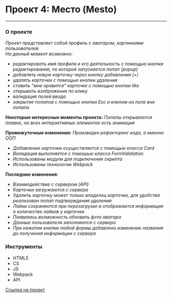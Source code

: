 # Проект 4: Место (Mesto)
--------------------------

### О проекте 

_Проект представляет собой профиль с аватаром, картинками пользователей_   
_На данный момент возможно:_ 
* _редактировать имя профиля и его деятельность с помощью кнопки редактирования, по которой запускается попап (popup)_ 
* _добавлять новую карточку через кнопку добавления (+)_ 
* _удалять карточки с помощью кнопки удаления_ 
* _ставить "мне нравится" карточке с помощью кнопки like_ 
* _открывать изображения по клику_
* _валидация полей ввода_  
* _закрытие попапов с помощью кнопки Esc и клилом на поле вне попапа_  

**Некоторые интересные моменты проекта:** 
_Попапы открываются плавно, на всех интерактивных элементах есть анимация_ 

**Промежуточные изменения:** _Произведен рефакторинг кода, а именно ООП_
* _Добавление карточки осуществляется с помощью класса Card_  
* _Валидация выполняется с помошью класса FormValidation_  
* _Использованы модули для подключения скрипта_  
* _Использованы технологии Webpack_

**Последние изменения:**   
* _Взаимодействие с сервером (API)_
* _Карточки загружаются с сервера_ 
* _Удалить карточку может только владелец карточки, для удобства реализован попап подтверждения удаления_ 
* _Лайки сохраняются при перезагрузке и отображается информация о количестве лайков у карточки_ 
* _Появилась возможность обновить фото аватара_ 
* _Данные пользователя заполняются с сервера_ 
* _При нажатии кнопки любой формы добавлено изменение названия до получения информации с сервера_

### Инструменты 

* HTML5  
* CS  
* JS  
* Webpack  
* API    




[Ссылка на проект](https://mariaaddict.github.io/mesto/index.html "Добро пожаловать")
